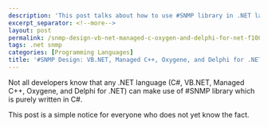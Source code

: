 ```yaml
---
description: 'This post talks about how to use #SNMP library in .NET languages.'
excerpt_separator: <!--more-->
layout: post
permalink: /snmp-design-vb-net-managed-c-oxygen-and-delphi-for-net-f108f722a29
tags: .net snmp
categories: [Programming Languages]
title: '#SNMP Design: VB.NET, Managed C++, Oxygene, and Delphi for .NET'
---
```

Not all developers know that any .NET language (C#, VB.NET, Managed C++, Oxygene, and Delphi for .NET) can make use of #SNMP library which is purely written in C#.

This post is a simple notice for everyone who does not yet know the fact.
<!--more-->
